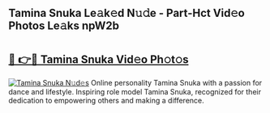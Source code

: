## Tamina Snuka Le𝚊k𝚎d N𝚞𝚍e - Part-Hct Vid𝚎o Photos Le𝚊ks npW2b

# <h2><a href="http://fbdw49.evod.top/?m=Tamina+Snuka">🔗 👉🔴 Tamina Snuka Vid𝚎o Ph𝚘t𝚘s</a></h2>

[![Tamina Snuka N𝚞d𝚎s](https://i.imgur.com/8V9OHl7.gif)](http://fbdw49.evod.top/?m=Tamina+Snuka)
Online personality Tamina Snuka with a passion for dance and lifestyle. Inspiring role model Tamina Snuka, recognized for their dedication to empowering others and making a difference. 
